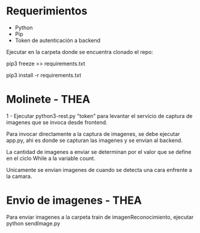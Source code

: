 # Requerimientos
- Python
- Pip
- Token de autenticación a backend

Ejecutar en la carpeta donde se encuentra clonado el repo:

pip3 freeze >> requirements.txt

pip3 install -r requirements.txt

# Molinete - THEA

1 - Ejecutar python3-rest.py "token" para levantar el servicio de captura de imagenes que se invoca desde frontend.

Para invocar directamente a la captura de imagenes, se debe ejecutar app.py, ahi es donde se capturan las imagenes y se envian al backend. 

La cantidad de imagenes a enviar se determinan por el valor que se define en el ciclo While a la variable count.

Unicamente se envian imagenes de cuando se detecta una cara enfrente a la camara.

# Envio de imagenes - THEA

Para enviar imagenes a la carpeta train de imagenReconocimiento, ejecutar python sendImage.py
